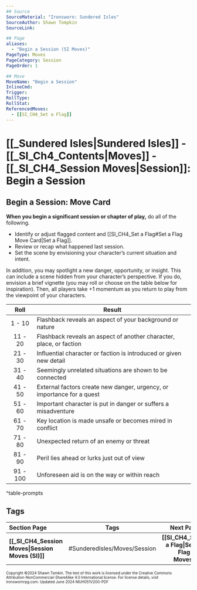 ```yaml
---
## Source
SourceMaterial: "Ironsworn: Sundered Isles"
SourceAuthor: Shawn Tompkin
SourceLink: 

## Page
aliases: 
  - "Begin a Session (SI Moves)"
PageType: Moves
PageCategory: Session
PageOrder: 1

## Move
MoveName: "Begin a Session"
InlineCmd: 
Trigger: 
RollType: 
RollStat: 
ReferencedMoves:
  - [[SI_CH4_Set a Flag]]
---
```

# [[_Sundered Isles|Sundered Isles]] - [[_SI_Ch4_Contents|Moves]] - [[_SI_CH4_Session Moves|Session]]: Begin a Session
## Begin a Session: Move Card
**When you begin a significant session or chapter of play,** do all of the following.
- Identify or adjust flagged content and [[SI_CH4_Set a Flag#Set a Flag Move Card|Set a Flag]].
- Review or recap what happened last session.
- Set the scene by envisioning your character’s current situation and intent.

In addition, you may spotlight a new danger, opportunity, or insight. This can include a scene hidden from your character’s perspective. If you do, envision a brief vignette (you may roll or choose on the table below for inspiration). Then, all players take +1 momentum as you return to play from the viewpoint of your characters.

| Roll | Result |
| :---: | --- |
| 1 - 10 | Flashback reveals an aspect of your background or nature |
| 11 - 20 | Flashback reveals an aspect of another character, place, or faction |
| 21 - 30 | Influential character or faction is introduced or given new detail |
| 31 - 40 | Seemingly unrelated situations are shown to be connected |
| 41 - 50 | External factors create new danger, urgency, or importance for a quest |
| 51 - 60 | Important character is put in danger or suffers a misadventure |
| 61 - 70 | Key location is made unsafe or becomes mired in conflict |
| 71 - 80 | Unexpected return of an enemy or threat |
| 81 - 90 | Peril lies ahead or lurks just out of view |
| 91 - 100 | Unforeseen aid is on the way or within reach |
^table-prompts

## Tags

| Section Page | Tags | Next Page |
| :--- | :---: | ---: |
| **[[_SI_CH4_Session Moves\|Session Moves (SI)]]** | #SunderedIsles/Moves/Session | **[[SI_CH4_Set a Flag\|Set a Flag (SI Moves)]]** |

<font size=-2>Copyright ©2024 Shawn Tomkin. The text of this work is licensed under the Creative Commons Attribution-NonCommercial-ShareAlike 4.0 International license. For license details, visit ironswornrpg.com. Updated June 2024 MUH051V200-PDF</font>